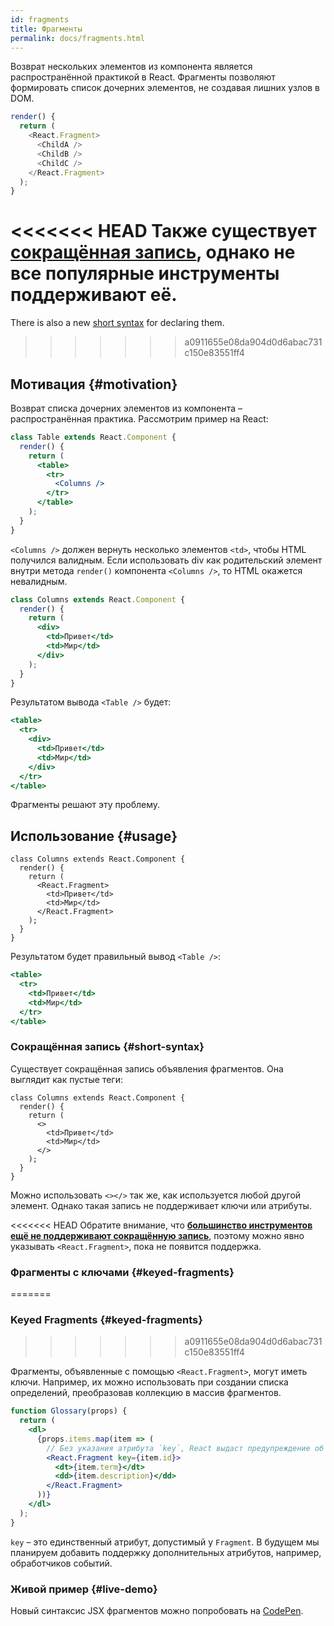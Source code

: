 ```yaml
---
id: fragments
title: Фрагменты
permalink: docs/fragments.html
---
```


Возврат нескольких элементов из компонента является распространённой практикой в React. Фрагменты позволяют формировать список дочерних элементов, не создавая лишних узлов в DOM.

```js
render() {
  return (
    <React.Fragment>
      <ChildA />
      <ChildB />
      <ChildC />
    </React.Fragment>
  );
}
```

<<<<<<< HEAD
Также существует [сокращённая запись](#short-syntax), однако не все популярные инструменты поддерживают её.
=======
There is also a new [short syntax](#short-syntax) for declaring them.
>>>>>>> a0911655e08da904d0d6abac731c150e83551ff4

## Мотивация {#motivation}

Возврат списка дочерних элементов из компонента – распространённая практика. Рассмотрим пример на React:

```jsx
class Table extends React.Component {
  render() {
    return (
      <table>
        <tr>
          <Columns />
        </tr>
      </table>
    );
  }
}
```

`<Columns />` должен вернуть несколько элементов `<td>`, чтобы HTML получился валидным. Если использовать div как родительский элемент внутри метода `render()` компонента `<Columns />`, то HTML окажется невалидным.

```jsx
class Columns extends React.Component {
  render() {
    return (
      <div>
        <td>Привет</td>
        <td>Мир</td>
      </div>
    );
  }
}
```

Результатом вывода `<Table />` будет:

```jsx
<table>
  <tr>
    <div>
      <td>Привет</td>
      <td>Мир</td>
    </div>
  </tr>
</table>
```

Фрагменты решают эту проблему.

## Использование {#usage}

```jsx{4,7}
class Columns extends React.Component {
  render() {
    return (
      <React.Fragment>
        <td>Привет</td>
        <td>Мир</td>
      </React.Fragment>
    );
  }
}
```

Результатом будет правильный вывод `<Table />`:

```jsx
<table>
  <tr>
    <td>Привет</td>
    <td>Мир</td>
  </tr>
</table>
```

### Сокращённая запись {#short-syntax}

Существует сокращённая запись объявления фрагментов. Она выглядит как пустые теги:

```jsx{4,7}
class Columns extends React.Component {
  render() {
    return (
      <>
        <td>Привет</td>
        <td>Мир</td>
      </>
    );
  }
}
```

Можно использовать `<></>` так же, как используется любой другой элемент. Однако такая запись не поддерживает ключи или атрибуты.

<<<<<<< HEAD
Обратите внимание, что **[большинство инструментов ещё не поддерживают сокращённую запись](/blog/2017/11/28/react-v16.2.0-fragment-support.html#support-for-fragment-syntax)**, поэтому можно явно указывать `<React.Fragment>`, пока не появится поддержка.

### Фрагменты с ключами {#keyed-fragments}
=======
### Keyed Fragments {#keyed-fragments}
>>>>>>> a0911655e08da904d0d6abac731c150e83551ff4

Фрагменты, объявленные с помощью `<React.Fragment>`, могут иметь ключи. Например, их можно использовать при создании списка определений, преобразовав коллекцию в массив фрагментов.

```jsx
function Glossary(props) {
  return (
    <dl>
      {props.items.map(item => (
        // Без указания атрибута `key`, React выдаст предупреждение об его отсутствии
        <React.Fragment key={item.id}>
          <dt>{item.term}</dt>
          <dd>{item.description}</dd>
        </React.Fragment>
      ))}
    </dl>
  );
}
```

`key` – это единственный атрибут, допустимый у `Fragment`. В будущем мы планируем добавить поддержку дополнительных атрибутов, например, обработчиков событий.

### Живой пример {#live-demo}

Новый синтаксис JSX фрагментов можно попробовать на [CodePen](https://codepen.io/reactjs/pen/VrEbjE?editors=1000).
